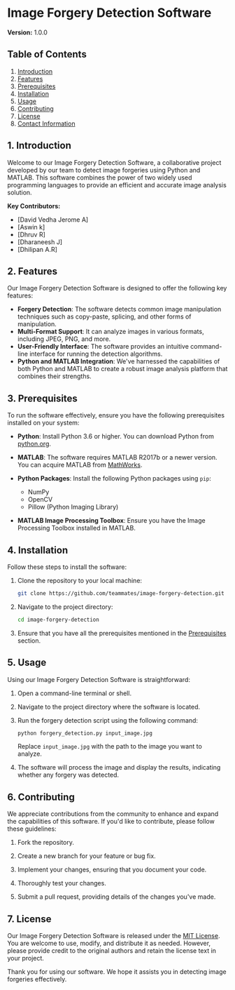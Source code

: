 # Image Forgery Detection Software

**Version:** 1.0.0

## Table of Contents

1. [Introduction](#introduction)
2. [Features](#features)
3. [Prerequisites](#prerequisites)
4. [Installation](#installation)
5. [Usage](#usage)
6. [Contributing](#contributing)
7. [License](#license)
8. [Contact Information](#contact-information)

## 1. Introduction

Welcome to our Image Forgery Detection Software, a collaborative project developed by our team to detect image forgeries using Python and MATLAB. This software combines the power of two widely used programming languages to provide an efficient and accurate image analysis solution.

**Key Contributors:**
- [David Vedha Jerome A]
- [Aswin k]
- [Dhruv R]
- [Dharaneesh J]
- [Dhilipan A.R]

## 2. Features

Our Image Forgery Detection Software is designed to offer the following key features:

- **Forgery Detection**: The software detects common image manipulation techniques such as copy-paste, splicing, and other forms of manipulation.
- **Multi-Format Support**: It can analyze images in various formats, including JPEG, PNG, and more.
- **User-Friendly Interface**: The software provides an intuitive command-line interface for running the detection algorithms.
- **Python and MATLAB Integration**: We've harnessed the capabilities of both Python and MATLAB to create a robust image analysis platform that combines their strengths.

## 3. Prerequisites

To run the software effectively, ensure you have the following prerequisites installed on your system:

- **Python**: Install Python 3.6 or higher. You can download Python from [python.org](https://www.python.org/downloads/).

- **MATLAB**: The software requires MATLAB R2017b or a newer version. You can acquire MATLAB from [MathWorks](https://www.mathworks.com/products/matlab.html).

- **Python Packages**: Install the following Python packages using `pip`:

  - NumPy
  - OpenCV
  - Pillow (Python Imaging Library)

- **MATLAB Image Processing Toolbox**: Ensure you have the Image Processing Toolbox installed in MATLAB.

## 4. Installation

Follow these steps to install the software:

1. Clone the repository to your local machine:

   ```bash
   git clone https://github.com/teammates/image-forgery-detection.git
   ```

2. Navigate to the project directory:

   ```bash
   cd image-forgery-detection
   ```

3. Ensure that you have all the prerequisites mentioned in the [Prerequisites](#prerequisites) section.

## 5. Usage

Using our Image Forgery Detection Software is straightforward:

1. Open a command-line terminal or shell.

2. Navigate to the project directory where the software is located.

3. Run the forgery detection script using the following command:

   ```bash
   python forgery_detection.py input_image.jpg
   ```

   Replace `input_image.jpg` with the path to the image you want to analyze.

4. The software will process the image and display the results, indicating whether any forgery was detected.

## 6. Contributing

We appreciate contributions from the community to enhance and expand the capabilities of this software. If you'd like to contribute, please follow these guidelines:

1. Fork the repository.

2. Create a new branch for your feature or bug fix.

3. Implement your changes, ensuring that you document your code.

4. Thoroughly test your changes.

5. Submit a pull request, providing details of the changes you've made.

## 7. License

Our Image Forgery Detection Software is released under the [MIT License](LICENSE). You are welcome to use, modify, and distribute it as needed. However, please provide credit to the original authors and retain the license text in your project.

Thank you for using our software. We hope it assists you in detecting image forgeries effectively.
